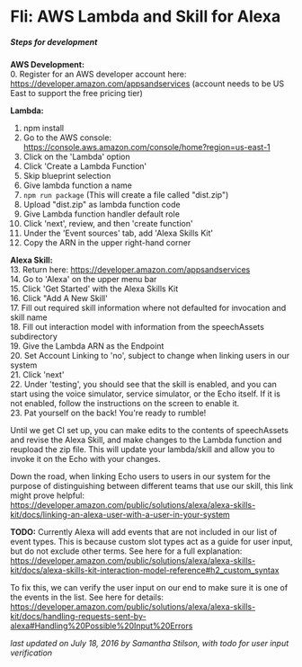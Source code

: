 # Fli: AWS Lambda and Skill for Alexa
##### Steps for development
**AWS Development:**  
0. Register for an AWS developer account here: https://developer.amazon.com/appsandservices
 (account needs to be US East to support the free pricing tier)  

**Lambda:**  
1. npm install
2. Go to the AWS console: https://console.aws.amazon.com/console/home?region=us-east-1  
3. Click on the 'Lambda' option  
4. Click 'Create a Lambda Function'  
5. Skip blueprint selection  
6. Give lambda function a name  
7. ```npm run package``` (This will create a file called "dist.zip")  
8. Upload "dist.zip" as lambda function code  
9. Give Lambda function handler default role  
10. Click 'next', review, and then 'create function'  
11. Under the 'Event sources' tab, add 'Alexa Skills Kit'  
12. Copy the ARN in the upper right-hand corner  

**Alexa Skill:**  
13. Return here: https://developer.amazon.com/appsandservices  
14. Go to 'Alexa' on the upper menu bar  
15. Click 'Get Started' with the Alexa Skills Kit  
16. Click "Add A New Skill'  
17. Fill out required skill information where not defaulted for invocation and skill name  
18. Fill out interaction model with information from the speechAssets subdirectory  
19. Give the Lambda ARN as the Endpoint  
20. Set Account Linking to 'no', subject to change when linking users in our system  
21. Click 'next'  
22. Under 'testing', you should see that the skill is enabled, and you can start using the voice simulator, service simulator, or the Echo itself. If it is not enabled, follow the instructions on the screen to enable it.  
23. Pat yourself on the back! You're ready to rumble!  

Until we get CI set up, you can make edits to the contents of speechAssets and revise the Alexa Skill, and make changes to the Lambda function and reupload the zip file. This will update your lambda/skill and allow you to invoke it on the Echo with your changes.

Down the road, when linking Echo users to users in our system for the purpose of distinguishing between different teams that use our skill, this link might prove helpful: https://developer.amazon.com/public/solutions/alexa/alexa-skills-kit/docs/linking-an-alexa-user-with-a-user-in-your-system

**TODO:**
Currently Alexa will add events that are not included in our list of event types. This is because custom slot types act as a guide for user input, but do not exclude other terms. See here for a full explanation: https://developer.amazon.com/public/solutions/alexa/alexa-skills-kit/docs/alexa-skills-kit-interaction-model-reference#h2_custom_syntax

To fix this, we can verify the user input on our end to make sure it is one of the events in the list. See here for details: https://developer.amazon.com/public/solutions/alexa/alexa-skills-kit/docs/handling-requests-sent-by-alexa#Handling%20Possible%20Input%20Errors

*last updated on July 18, 2016 by Samantha Stilson, with todo for user input verification*
